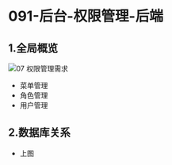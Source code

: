 # 091-后台-权限管理-后端

## 1.全局概览

![07 权限管理需求](https://raw.githubusercontent.com/TWDH/Leetcode-From-Zero/pictures/img/07%20%E6%9D%83%E9%99%90%E7%AE%A1%E7%90%86%E9%9C%80%E6%B1%82.png)

* 菜单管理
* 角色管理
* 用户管理

## 2.数据库关系

* 上图































